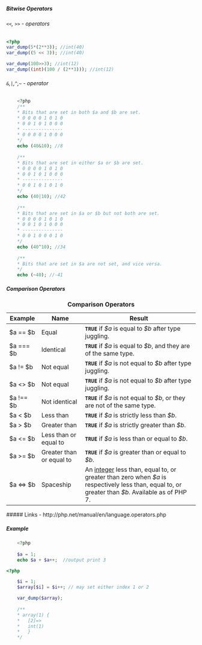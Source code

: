 ##### Bitwise Operators

###### `<<`, `>>` - operators
```PHP
<?php
var_dump(5*(2**3)); //int(40)
var_dump((5 << 3)); //int(40)

var_dump(100>>3); //int(12)
var_dump((int)(100 / (2**3))); //int(12)
```


###### `&`,`|`,`^`,`~` - operator
```PHP
    <?php
    /**
    * Bits that are set in both $a and $b are set. 
    * 0 0 0 0 1 0 1 0 
    * 0 0 1 0 1 0 0 0 
    * --------------- 
    * 0 0 0 0 1 0 0 0
    */
    echo (40&10); //8
    
    /**
    * Bits that are set in either $a or $b are set.
    * 0 0 0 0 1 0 1 0 
    * 0 0 1 0 1 0 0 0 
    * --------------- 
    * 0 0 1 0 1 0 1 0
    */
    echo (40|10); //42
    
    /**
    * Bits that are set in $a or $b but not both are set.
    * 0 0 0 0 1 0 1 0 
    * 0 0 1 0 1 0 0 0 
    * --------------- 
    * 0 0 1 0 0 0 1 0
    */
    echo (40^10); //34
    
    /**
    * Bits that are set in $a are not set, and vice versa.
    */
    echo (~40); //-41
```
##### Comparison Operators 
<table class="doctable table">
<caption><strong>Comparison Operators</strong></caption>

 <thead>
  <tr>
   <th>Example</th>
   <th>Name</th>
   <th>Result</th>
  </tr>

 </thead>

 <tbody class="tbody">
  <tr>
   <td>$a == $b</td>
   <td>Equal</td>
   <td><strong><code>TRUE</code></strong> if <var class="varname"><var class="varname">$a</var></var> is equal to <var class="varname"><var class="varname">$b</var></var> after type juggling.</td>
  </tr>

  <tr>
   <td>$a === $b</td>
   <td>Identical</td>
   <td>
    <strong><code>TRUE</code></strong> if <var class="varname"><var class="varname">$a</var></var> is equal to <var class="varname"><var class="varname">$b</var></var>, and they are of the same
    type.
   </td>
  </tr>

  <tr>
   <td>$a != $b</td>
   <td>Not equal</td>
   <td><strong><code>TRUE</code></strong> if <var class="varname"><var class="varname">$a</var></var> is not equal to <var class="varname"><var class="varname">$b</var></var> after type juggling.</td>
  </tr>

  <tr>
   <td>$a &lt;&gt; $b</td>
   <td>Not equal</td>
   <td><strong><code>TRUE</code></strong> if <var class="varname"><var class="varname">$a</var></var> is not equal to <var class="varname"><var class="varname">$b</var></var> after type juggling.</td>
  </tr>

  <tr>
   <td>$a !== $b</td>
   <td>Not identical</td>
   <td>
    <strong><code>TRUE</code></strong> if <var class="varname"><var class="varname">$a</var></var> is not equal to <var class="varname"><var class="varname">$b</var></var>, or they are not of the same
    type.
   </td>
  </tr>

  <tr>
   <td>$a &lt; $b</td>
   <td>Less than</td>
   <td><strong><code>TRUE</code></strong> if <var class="varname"><var class="varname">$a</var></var> is strictly less than <var class="varname"><var class="varname">$b</var></var>.</td>
  </tr>

  <tr>
   <td>$a &gt; $b</td>
   <td>Greater than</td>
   <td><strong><code>TRUE</code></strong> if <var class="varname"><var class="varname">$a</var></var> is strictly greater than <var class="varname"><var class="varname">$b</var></var>.</td>
  </tr>

  <tr>
   <td>$a &lt;= $b</td>
   <td>Less than or equal to </td>
   <td><strong><code>TRUE</code></strong> if <var class="varname"><var class="varname">$a</var></var> is less than or equal to <var class="varname"><var class="varname">$b</var></var>.</td>
  </tr>

  <tr>
   <td>$a &gt;= $b</td>
   <td>Greater than or equal to </td>
   <td><strong><code>TRUE</code></strong> if <var class="varname"><var class="varname">$a</var></var> is greater than or equal to <var class="varname"><var class="varname">$b</var></var>.</td>
  </tr>

  <tr>
   <td>$a &lt;=&gt; $b</td>
   <td>Spaceship</td>
   <td>
    An <span class="type"><a href="language.types.integer.php" class="type integer">integer</a></span> less than, equal to, or greater than zero when
    <var class="varname"><var class="varname">$a</var></var> is respectively less than, equal to, or greater
    than <var class="varname"><var class="varname">$b</var></var>. Available as of PHP 7.
   </td>
  </tr>

 </tbody>

</table>
##### Links
- http://php.net/manual/en/language.operators.php

##### Example
```PHP
    <?php
    
    $a = 1;
    echo $a + $a++;  //output print 3 

```

```PHP
<?php

    $i = 1;
    $array[$i] = $i++; // may set either index 1 or 2

    var_dump($array);
    
    /**
    * array(1) {
    *   [2]=>
    *   int(1)
    *   }
    */
```
